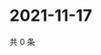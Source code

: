 # 2021-11-17

共 0 条

<!-- BEGIN WEIBO -->
<!-- 最后更新时间 Wed Nov 17 2021 10:29:53 GMT+0800 (China Standard Time) -->

<!-- END WEIBO -->
